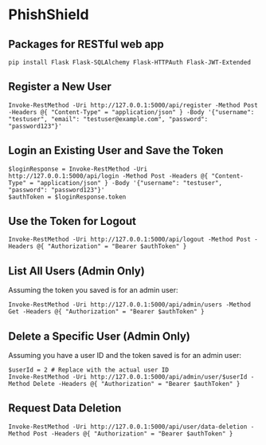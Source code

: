 # PhishShield

## Packages for RESTful web app
```
pip install Flask Flask-SQLAlchemy Flask-HTTPAuth Flask-JWT-Extended
```

## Register a New User
```
Invoke-RestMethod -Uri http://127.0.0.1:5000/api/register -Method Post -Headers @{ "Content-Type" = "application/json" } -Body '{"username": "testuser", "email": "testuser@example.com", "password": "password123"}'
```

## Login an Existing User and Save the Token
```
$loginResponse = Invoke-RestMethod -Uri http://127.0.0.1:5000/api/login -Method Post -Headers @{ "Content-Type" = "application/json" } -Body '{"username": "testuser", "password": "password123"}'
$authToken = $loginResponse.token
```

## Use the Token for Logout
```
Invoke-RestMethod -Uri http://127.0.0.1:5000/api/logout -Method Post -Headers @{ "Authorization" = "Bearer $authToken" }
```

## List All Users (Admin Only)
Assuming the token you saved is for an admin user:
```
Invoke-RestMethod -Uri http://127.0.0.1:5000/api/admin/users -Method Get -Headers @{ "Authorization" = "Bearer $authToken" }
```

## Delete a Specific User (Admin Only)
Assuming you have a user ID and the token saved is for an admin user:
```
$userId = 2 # Replace with the actual user ID
Invoke-RestMethod -Uri http://127.0.0.1:5000/api/admin/user/$userId -Method Delete -Headers @{ "Authorization" = "Bearer $authToken" }
```

## Request Data Deletion
```
Invoke-RestMethod -Uri http://127.0.0.1:5000/api/user/data-deletion -Method Post -Headers @{ "Authorization" = "Bearer $authToken" }
```
